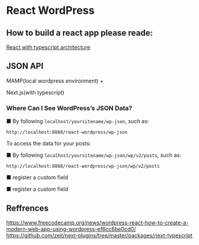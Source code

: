 # React WordPress

## How to build a react app please reade:

<a href="./architecture.md">React with typescript architecture</a>

## JSON API

MAMP(local wordpress environment) + 

Next.js(with typescript)


### Where Can I See WordPress’s JSON Data?

■ By following `localhost/yoursitename/wp-json`, such as:
```
http://localhost:8888/react-wordpress/wp-json
````

To access the data for your posts:

■ By following `localhost/yoursitename/wp-json/wp/v2/posts`, such as:
```
http://localhost:8888/react-wordpress/wp-json/wp/v2/posts

```

■ register a custom field

■ register a custom field


## Reffrences
https://www.freecodecamp.org/news/wordpress-react-how-to-create-a-modern-web-app-using-wordpress-ef6cc6be0cd0/
https://github.com/zeit/next-plugins/tree/master/packages/next-typescript